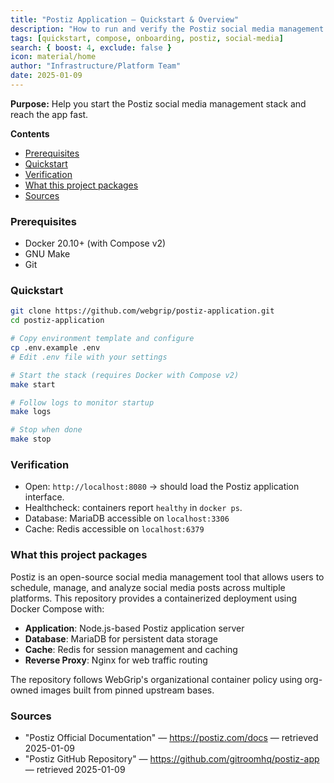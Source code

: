 ```yaml
---
title: "Postiz Application — Quickstart & Overview"
description: "How to run and verify the Postiz social media management platform locally using Make + Compose."
tags: [quickstart, compose, onboarding, postiz, social-media]
search: { boost: 4, exclude: false }
icon: material/home
author: "Infrastructure/Platform Team"
date: 2025-01-09
---
```


**Purpose:** Help you start the Postiz social media management stack and reach the app fast.

**Contents**
- [Prerequisites](#prerequisites)
- [Quickstart](#quickstart)
- [Verification](#verification)
- [What this project packages](#what-this-project-packages)
- [Sources](#sources)

### Prerequisites
- Docker 20.10+ (with Compose v2)
- GNU Make
- Git

### Quickstart
```bash
git clone https://github.com/webgrip/postiz-application.git
cd postiz-application

# Copy environment template and configure
cp .env.example .env
# Edit .env file with your settings

# Start the stack (requires Docker with Compose v2)
make start

# Follow logs to monitor startup
make logs

# Stop when done
make stop
```

### Verification

* Open: `http://localhost:8080` → should load the Postiz application interface.
* Healthcheck: containers report `healthy` in `docker ps`.
* Database: MariaDB accessible on `localhost:3306`
* Cache: Redis accessible on `localhost:6379`

### What this project packages

Postiz is an open-source social media management tool that allows users to schedule, manage, and analyze social media posts across multiple platforms. This repository provides a containerized deployment using Docker Compose with:

- **Application**: Node.js-based Postiz application server
- **Database**: MariaDB for persistent data storage  
- **Cache**: Redis for session management and caching
- **Reverse Proxy**: Nginx for web traffic routing

The repository follows WebGrip's organizational container policy using org-owned images built from pinned upstream bases.

### Sources

* "Postiz Official Documentation" — https://postiz.com/docs — retrieved 2025-01-09
* "Postiz GitHub Repository" — https://github.com/gitroomhq/postiz-app — retrieved 2025-01-09

<!-- ai-docs-metadata
{
  "last_audit": "2025-01-09",
  "fingerprints": {
    "sources": {
      "https://postiz.com/docs": "sha256:pending",
      "https://github.com/gitroomhq/postiz-app": "sha256:pending"
    },
    "sections": {
      "quickstart": "sha256:a1b2c3d4",
      "verification": "sha256:e5f6g7h8"
    }
  }
}
-->